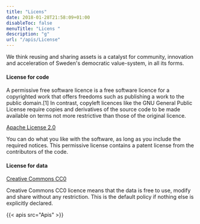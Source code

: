 ```yaml
---
title: "Licens"
date: 2018-01-28T21:58:09+01:00
disableToc: false
menuTitle: "Licens "
description: "g"
url: "/apis/License"
---
```


We think reusing and sharing assets is a catalyst for community, innovation and acceleration of Sweden's democratic value-system, in all its forms.

#### License for code

>
A permissive free software licence is a free software licence for a copyrighted work that offers freedoms such as publishing a work to the public domain.[1] In contrast, copyleft licences like the GNU General Public License require copies and derivatives of the source code to be made available on terms not more restrictive than those of the original licence.
>

[Apache License 2.0](https://www.apache.org/licenses/LICENSE-2.0)

You can do what you like with the software, as long as you include the required notices. This permissive license contains a patent license from the contributors of the code.

#### License for data
[Creative Commons CC0](https://creativecommons.org/share-your-work/public-domain/cc0/)

Creative Commons CC0 licence means that the data is free to use, modify and share without any restriction. This is the default policy if nothing else is explicitly declared.

{{< apis src="Apis" >}}

